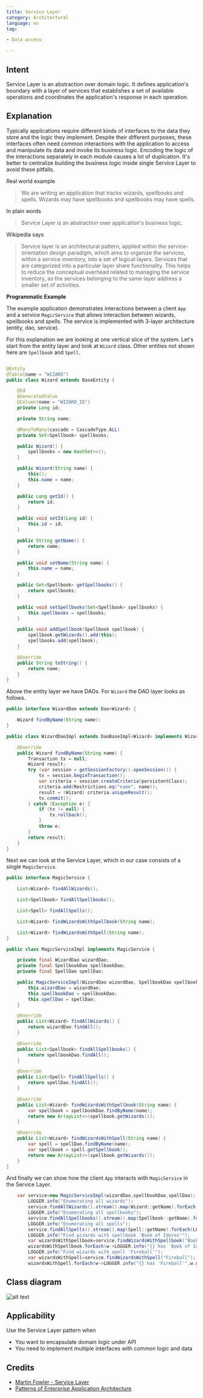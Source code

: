 ```yaml
---
title: Service Layer
category: Architectural
language: en
tag:

- Data access

---
```


## Intent

Service Layer is an abstraction over domain logic. It defines application's boundary with a layer of services that
establishes a set of available operations and coordinates the application's response in each operation.

## Explanation

Typically applications require different kinds of interfaces to the data they store and the logic they implement.
Despite their different purposes, these interfaces often need common interactions with the application to access and
manipulate its data and invoke its business logic. Encoding the logic of the interactions separately in each module
causes a lot of duplication. It's better to centralize building the business logic inside single Service Layer to avoid
these pitfalls.

Real world example

> We are writing an application that tracks wizards, spellbooks and spells. Wizards may have spellbooks and spellbooks
> may have spells.

In plain words

> Service Layer is an abstraction over application's business logic.

Wikipedia says

> Service layer is an architectural pattern, applied within the service-orientation design paradigm, which aims to
> organize the services, within a service inventory, into a set of logical layers. Services that are categorized into
> a particular layer share functionality. This helps to reduce the conceptual overhead related to managing the service
> inventory, as the services belonging to the same layer address a smaller set of activities.

**Programmatic Example**

The example application demonstrates interactions between a client `App` and a service `MagicService` that allows
interaction between wizards, spellbooks and spells. The service is implemented with 3-layer architecture
(entity, dao, service).

For this explanation we are looking at one vertical slice of the system. Let's start from the entity layer and look at
`Wizard` class. Other entities not shown here are `Spellbook` and `Spell`.

```java

@Entity
@Table(name = "WIZARD")
public class Wizard extends BaseEntity {

    @Id
    @GeneratedValue
    @Column(name = "WIZARD_ID")
    private Long id;

    private String name;

    @ManyToMany(cascade = CascadeType.ALL)
    private Set<Spellbook> spellbooks;

    public Wizard() {
        spellbooks = new HashSet<>();
    }

    public Wizard(String name) {
        this();
        this.name = name;
    }

    public Long getId() {
        return id;
    }

    public void setId(Long id) {
        this.id = id;
    }

    public String getName() {
        return name;
    }

    public void setName(String name) {
        this.name = name;
    }

    public Set<Spellbook> getSpellbooks() {
        return spellbooks;
    }

    public void setSpellbooks(Set<Spellbook> spellbooks) {
        this.spellbooks = spellbooks;
    }

    public void addSpellbook(Spellbook spellbook) {
        spellbook.getWizards().add(this);
        spellbooks.add(spellbook);
    }

    @Override
    public String toString() {
        return name;
    }
}
```

Above the entity layer we have DAOs. For `Wizard` the DAO layer looks as follows.

```java
public interface WizardDao extends Dao<Wizard> {

    Wizard findByName(String name);
}

public class WizardDaoImpl extends DaoBaseImpl<Wizard> implements WizardDao {

    @Override
    public Wizard findByName(String name) {
        Transaction tx = null;
        Wizard result;
        try (var session = getSessionFactory().openSession()) {
            tx = session.beginTransaction();
            var criteria = session.createCriteria(persistentClass);
            criteria.add(Restrictions.eq("name", name));
            result = (Wizard) criteria.uniqueResult();
            tx.commit();
        } catch (Exception e) {
            if (tx != null) {
                tx.rollback();
            }
            throw e;
        }
        return result;
    }
}
```

Next we can look at the Service Layer, which in our case consists of a single `MagicService`.

```java
public interface MagicService {

    List<Wizard> findAllWizards();

    List<Spellbook> findAllSpellbooks();

    List<Spell> findAllSpells();

    List<Wizard> findWizardsWithSpellbook(String name);

    List<Wizard> findWizardsWithSpell(String name);
}

public class MagicServiceImpl implements MagicService {

    private final WizardDao wizardDao;
    private final SpellbookDao spellbookDao;
    private final SpellDao spellDao;

    public MagicServiceImpl(WizardDao wizardDao, SpellbookDao spellbookDao, SpellDao spellDao) {
        this.wizardDao = wizardDao;
        this.spellbookDao = spellbookDao;
        this.spellDao = spellDao;
    }

    @Override
    public List<Wizard> findAllWizards() {
        return wizardDao.findAll();
    }

    @Override
    public List<Spellbook> findAllSpellbooks() {
        return spellbookDao.findAll();
    }

    @Override
    public List<Spell> findAllSpells() {
        return spellDao.findAll();
    }

    @Override
    public List<Wizard> findWizardsWithSpellbook(String name) {
        var spellbook = spellbookDao.findByName(name);
        return new ArrayList<>(spellbook.getWizards());
    }

    @Override
    public List<Wizard> findWizardsWithSpell(String name) {
        var spell = spellDao.findByName(name);
        var spellbook = spell.getSpellbook();
        return new ArrayList<>(spellbook.getWizards());
    }
}
```

And finally we can show how the client `App` interacts with `MagicService` in the Service Layer.

```java
    var service=new MagicServiceImpl(wizardDao,spellbookDao,spellDao);
        LOGGER.info("Enumerating all wizards");
        service.findAllWizards().stream().map(Wizard::getName).forEach(LOGGER::info);
        LOGGER.info("Enumerating all spellbooks");
        service.findAllSpellbooks().stream().map(Spellbook::getName).forEach(LOGGER::info);
        LOGGER.info("Enumerating all spells");
        service.findAllSpells().stream().map(Spell::getName).forEach(LOGGER::info);
        LOGGER.info("Find wizards with spellbook 'Book of Idores'");
        var wizardsWithSpellbook=service.findWizardsWithSpellbook("Book of Idores");
        wizardsWithSpellbook.forEach(w->LOGGER.info("{} has 'Book of Idores'",w.getName()));
        LOGGER.info("Find wizards with spell 'Fireball'");
        var wizardsWithSpell=service.findWizardsWithSpell("Fireball");
        wizardsWithSpell.forEach(w->LOGGER.info("{} has 'Fireball'",w.getName()));
```

## Class diagram

![alt text](./etc/service-layer.png "Service Layer")

## Applicability

Use the Service Layer pattern when

* You want to encapsulate domain logic under API
* You need to implement multiple interfaces with common logic and data

## Credits

* [Martin Fowler - Service Layer](http://martinfowler.com/eaaCatalog/serviceLayer.html)
* [Patterns of Enterprise Application Architecture](https://www.amazon.com/gp/product/0321127420/ref=as_li_tl?ie=UTF8&camp=1789&creative=9325&creativeASIN=0321127420&linkCode=as2&tag=javadesignpat-20&linkId=d9f7d37b032ca6e96253562d075fcc4a)

